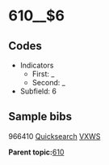 # 610\_\_$6

## Codes

-   Indicators
    -   First: \_
    -   Second: \_
-   Subfield: 6

## Sample bibs

966410 [Quicksearch](https://search.library.yale.edu/catalog/966410) [VXWS](http://prodorbis.library.yale.edu:7014/vxws/GetHoldingsService?bibId=966410)

**Parent topic:**[610](../../tags/610/610.md)

